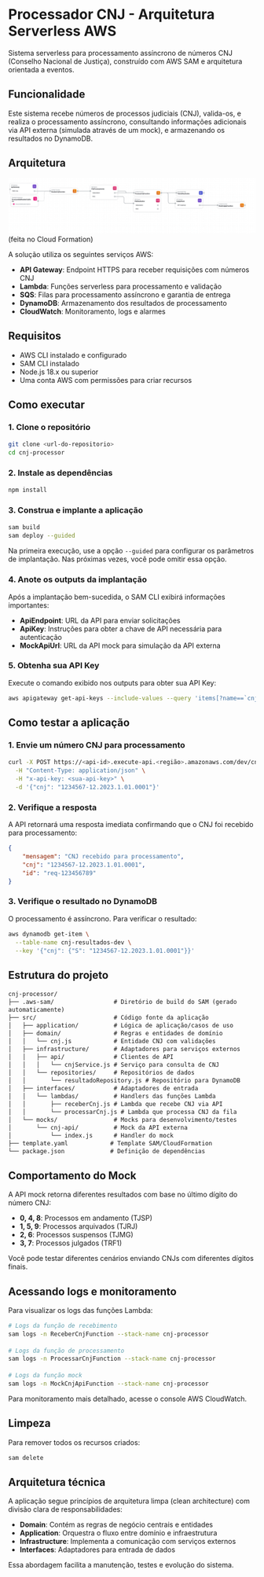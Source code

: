 # Processador CNJ - Arquitetura Serverless AWS

Sistema serverless para processamento assíncrono de números CNJ (Conselho Nacional de Justiça), construído com AWS SAM e arquitetura orientada a eventos.

## Funcionalidade

Este sistema recebe números de processos judiciais (CNJ), valida-os, e realiza o processamento assíncrono, consultando informações adicionais via API externa (simulada através de um mock), e armazenando os resultados no DynamoDB.

## Arquitetura

![Diagrama de Infraestrutura](./infrastructure-composer-cnj-processor.yaml.png)
(feita no Cloud Formation)

A solução utiliza os seguintes serviços AWS:

- **API Gateway**: Endpoint HTTPS para receber requisições com números CNJ
- **Lambda**: Funções serverless para processamento e validação
- **SQS**: Filas para processamento assíncrono e garantia de entrega
- **DynamoDB**: Armazenamento dos resultados de processamento
- **CloudWatch**: Monitoramento, logs e alarmes

## Requisitos

- AWS CLI instalado e configurado
- SAM CLI instalado
- Node.js 18.x ou superior
- Uma conta AWS com permissões para criar recursos

## Como executar

### 1. Clone o repositório

```bash
git clone <url-do-repositorio>
cd cnj-processor
```

### 2. Instale as dependências

```bash
npm install
```

### 3. Construa e implante a aplicação

```bash
sam build
sam deploy --guided
```

Na primeira execução, use a opção `--guided` para configurar os parâmetros de implantação. Nas próximas vezes, você pode omitir essa opção.

### 4. Anote os outputs da implantação

Após a implantação bem-sucedida, o SAM CLI exibirá informações importantes:

- **ApiEndpoint**: URL da API para enviar solicitações
- **ApiKey**: Instruções para obter a chave de API necessária para autenticação
- **MockApiUrl**: URL da API mock para simulação da API externa

### 5. Obtenha sua API Key

Execute o comando exibido nos outputs para obter sua API Key:

```bash
aws apigateway get-api-keys --include-values --query 'items[?name==`cnj-api-key`].value' --output text
```

## Como testar a aplicação

### 1. Envie um número CNJ para processamento

```bash
curl -X POST https://<api-id>.execute-api.<região>.amazonaws.com/dev/cnj \
  -H "Content-Type: application/json" \
  -H "x-api-key: <sua-api-key>" \
  -d '{"cnj": "1234567-12.2023.1.01.0001"}'
```

### 2. Verifique a resposta

A API retornará uma resposta imediata confirmando que o CNJ foi recebido para processamento:

```json
{
	"mensagem": "CNJ recebido para processamento",
	"cnj": "1234567-12.2023.1.01.0001",
	"id": "req-123456789"
}
```

### 3. Verifique o resultado no DynamoDB

O processamento é assíncrono. Para verificar o resultado:

```bash
aws dynamodb get-item \
  --table-name cnj-resultados-dev \
  --key '{"cnj": {"S": "1234567-12.2023.1.01.0001"}}'
```

## Estrutura do projeto

```
cnj-processor/
├── .aws-sam/                 # Diretório de build do SAM (gerado automaticamente)
├── src/                      # Código fonte da aplicação
│   ├── application/          # Lógica de aplicação/casos de uso
│   ├── domain/               # Regras e entidades de domínio
│   │   └── cnj.js            # Entidade CNJ com validações
│   ├── infrastructure/       # Adaptadores para serviços externos
│   │   ├── api/              # Clientes de API
│   │   │   └── cnjService.js # Serviço para consulta de CNJ
│   │   └── repositories/     # Repositórios de dados
│   │       └── resultadoRepository.js # Repositório para DynamoDB
│   ├── interfaces/           # Adaptadores de entrada
│   │   └── lambdas/          # Handlers das funções Lambda
│   │       ├── receberCnj.js # Lambda que recebe CNJ via API
│   │       └── processarCnj.js # Lambda que processa CNJ da fila
│   └── mocks/                # Mocks para desenvolvimento/testes
│       └── cnj-api/          # Mock da API externa
│           └── index.js      # Handler do mock
├── template.yaml            # Template SAM/CloudFormation
└── package.json             # Definição de dependências
```

## Comportamento do Mock

A API mock retorna diferentes resultados com base no último dígito do número CNJ:

- **0, 4, 8**: Processos em andamento (TJSP)
- **1, 5, 9**: Processos arquivados (TJRJ)
- **2, 6**: Processos suspensos (TJMG)
- **3, 7**: Processos julgados (TRF1)

Você pode testar diferentes cenários enviando CNJs com diferentes dígitos finais.

## Acessando logs e monitoramento

Para visualizar os logs das funções Lambda:

```bash
# Logs da função de recebimento
sam logs -n ReceberCnjFunction --stack-name cnj-processor

# Logs da função de processamento
sam logs -n ProcessarCnjFunction --stack-name cnj-processor

# Logs da função mock
sam logs -n MockCnjApiFunction --stack-name cnj-processor
```

Para monitoramento mais detalhado, acesse o console AWS CloudWatch.

## Limpeza

Para remover todos os recursos criados:

```bash
sam delete
```

## Arquitetura técnica

A aplicação segue princípios de arquitetura limpa (clean architecture) com divisão clara de responsabilidades:

- **Domain**: Contém as regras de negócio centrais e entidades
- **Application**: Orquestra o fluxo entre domínio e infraestrutura
- **Infrastructure**: Implementa a comunicação com serviços externos
- **Interfaces**: Adaptadores para entrada de dados

Essa abordagem facilita a manutenção, testes e evolução do sistema.
